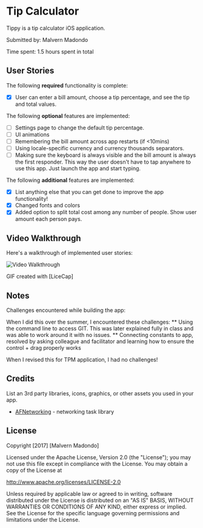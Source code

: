 # Tip Calculator

Tippy is a tip calculator iOS application.

Submitted by: Malvern Madondo

Time spent: 1.5 hours spent in total

## User Stories

The following **required** functionality is complete:

* [x] User can enter a bill amount, choose a tip percentage, and see the tip and total values.

The following **optional** features are implemented:
* [ ] Settings page to change the default tip percentage.
* [ ] UI animations
* [ ] Remembering the bill amount across app restarts (if <10mins)
* [ ] Using locale-specific currency and currency thousands separators.
* [ ] Making sure the keyboard is always visible and the bill amount is always the first responder. This way the user doesn't have to tap anywhere to use this app. Just launch the app and start typing.

The following **additional** features are implemented:

* [x]  List anything else that you can get done to improve the app functionality!
* [x] Changed fonts and colors
* [x] Added option to split total cost among any number of people. Show user amount each person pays.

## Video Walkthrough

Here's a walkthrough of implemented user stories:

<img src=http://i.imgur.com/wT1mOhz.gif title='Tip Calculator' width='' alt='Video Walkthrough' />

GIF created with [LiceCap] 

## Notes

Challenges encountered while building the app:

When I did this over the summer, I encountered these challenges:
** Using the command line to access GIT. This was later explained fully in class and was able to work around it with no issues.
** Connecting constants to app, resolved by asking colleague and facilitator and learning how to ensure the control + drag properly works

When I revised this for TPM application, I had no challenges!

## Credits

List an 3rd party libraries, icons, graphics, or other assets you used in your app.

- [AFNetworking](https://github.com/AFNetworking/AFNetworking) - networking task library

## License

Copyright [2017] [Malvern Madondo]

Licensed under the Apache License, Version 2.0 (the "License");
you may not use this file except in compliance with the License.
You may obtain a copy of the License at

http://www.apache.org/licenses/LICENSE-2.0

Unless required by applicable law or agreed to in writing, software
distributed under the License is distributed on an "AS IS" BASIS,
WITHOUT WARRANTIES OR CONDITIONS OF ANY KIND, either express or implied.
See the License for the specific language governing permissions and
limitations under the License.
